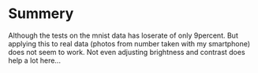 # Summery


Although the tests on the mnist data has loserate of only 9percent. But applying this to real data (photos from number taken with my smartphone) does not seem to work. Not even adjusting brightness and contrast does help a lot here...